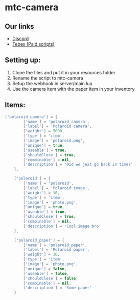 # mtc-camera

## Our links
- [Discord](https://discord.gg/APFHf9hhkG)
- [Tebex (Paid scripts)](https://mtc.tebex.io/)


## Setting up:
1. Clone the files and put it in your resources folder
2. Rename the script to mtc-camera
3. Setup the webhook in server/main.lua
4. Use the camera item with the paper item in your inventory

## Items:
```lua
['polaroid_camera'] = {
        ['name'] = 'polaroid_camera',
        ['label'] = 'Polaroid camera',
        ['weight'] = 5000,
        ['type'] = 'item',
        ['image'] = 'polaroid.png',
        ['unique'] = true,
        ['useable'] = true,
        ['shouldClose'] = true,
        ['combinable'] = nil,
        ['description'] = 'Did we just go back in time?'
    },

    ['polaroid'] = {
        ['name'] = 'polaroid',
        ['label'] = 'Polaroid image',
        ['weight'] = 10,
        ['type'] = 'item',
        ['image'] = 'photo.png',
        ['unique'] = true,
        ['useable'] = true,
        ['shouldClose'] = true,
        ['combinable'] = nil,
        ['description'] = 'Cool image bro'
    },

    ['polaroid_paper'] = {
        ['name'] = 'polaroid_paper',
        ['label'] = 'Polaroid paper',
        ['weight'] = 10,
        ['type'] = 'item',
        ['image'] = 'photo.png',
        ['unique'] = false,
        ['useable'] = false,
        ['shouldClose'] = false,
        ['combinable'] = nil,
        ['description'] = 'Some paper'
    }

```
